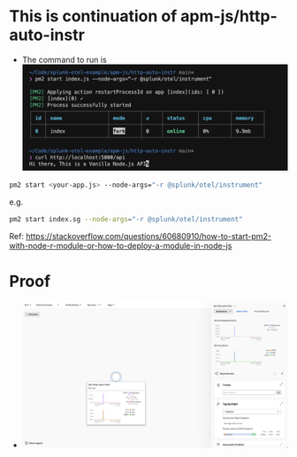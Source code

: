# This is continuation of apm-js/http-auto-instr

- The command to run is ![](pm2.png)
```bash
pm2 start <your-app.js> --node-args="-r @splunk/otel/instrument"
```

e.g.
```bash
pm2 start index.sg --node-args="-r @splunk/otel/instrument"
```

Ref: https://stackoverflow.com/questions/60680910/how-to-start-pm2-with-node-r-module-or-how-to-deploy-a-module-in-node-js

# Proof
- ![](proof.png)